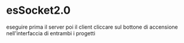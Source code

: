 # esSocket2.0

eseguire prima il server poi il client
cliccare sul bottone di accensione nell'interfaccia di entrambi i progetti
